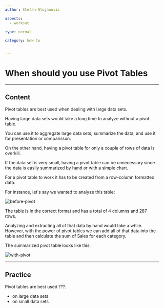 ```yaml
---
author: Stefan-Stojanovic

aspects:
  - workout

type: normal

category: how to


---
```


# When should you use Pivot Tables

---
## Content

Pivot tables are best used when dealing with large data sets.

Having large data sets would take a long time to analyze without a pivot table.

You can use it to aggregate large data sets, summarize the data, and use it for presentation or comparisson.

On the other hand, having a pivot table for only a couple of rows of data is overkill. 

If the data set is very small, having a pivot table can be unnecessary since the data is easily summarized by hand or with a simple chart.

For a pivot table to work it has to be created from a row-column formatted data.

For instance, let's say we wanted to analyze this table:

![before-pivot](https://img.enkipro.com/4df37873a027881b3da7956ba9453f0e.png)

The table is in the correct format and has a total of 4 columns and 287 rows.

Analyzing and extracting all of that data by hand would take a while. However, with the power of pivot tables we can add all of that data into the table and then calculate the sum of Sales for each category.

The summarized pivot table looks like this:

![with-pivot](https://img.enkipro.com/828a881c1686f7242757f73199461abe.png)


---
## Practice

Pivot tables are best used ???.

* on large data sets
* on small data sets
